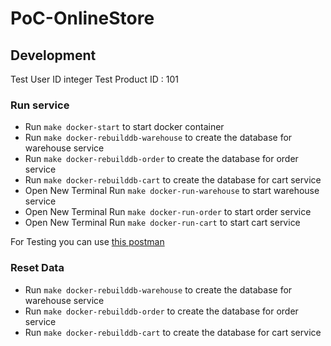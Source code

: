 # PoC-OnlineStore


## Development
Test User ID integer
Test Product ID : 101
### Run service
- Run `make docker-start` to start docker container
- Run `make docker-rebuilddb-warehouse` to create the database for warehouse service
- Run `make docker-rebuilddb-order` to create the database for order service
- Run `make docker-rebuilddb-cart` to create the database for cart service
- Open New Terminal Run `make docker-run-warehouse` to start warehouse service
- Open New Terminal Run `make docker-run-order` to start order service
- Open New Terminal Run `make docker-run-cart` to start cart service


For Testing you can use  [this postman](https://github.com/hasemeneh/PoC-OnlineStore/blob/main/files/documents/PoCStore.postman_collection.json)


### Reset Data

- Run `make docker-rebuilddb-warehouse` to create the database for warehouse service
- Run `make docker-rebuilddb-order` to create the database for order service
- Run `make docker-rebuilddb-cart` to create the database for cart service
